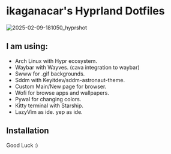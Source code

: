 # ikaganacar's Hyprland Dotfiles

![2025-02-09-181050_hyprshot](https://github.com/user-attachments/assets/ee633624-d4f6-4473-a92c-a69d6abd3c62)

## I am using:
* Arch Linux with Hypr ecosystem.
* Waybar with Wayves. (cava integration to waybar)
* Swww for .gif backgrounds. 
* Sddm with Keyitdev/sddm-astronaut-theme.
* Custom Main/New page for browser.
* Wofi for browse apps and wallpapers.
* Pywal for changing colors.
* Kitty terminal with Starship.
* LazyVim as ide. yep as ide.

## Installation  
Good Luck :)
